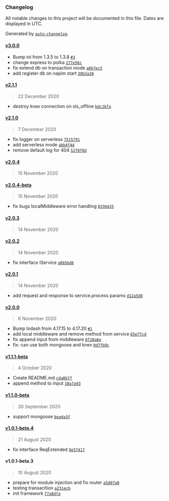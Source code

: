 ### Changelog

All notable changes to this project will be documented in this file. Dates are displayed in UTC.

Generated by [`auto-changelog`](https://github.com/CookPete/auto-changelog).

#### [v3.0.0](https://github.com/axmad386/napim/compare/v2.1.1...v3.0.0)

- Bump ini from 1.3.5 to 1.3.8 [`#3`](https://github.com/axmad386/napim/pull/3)
- change express to polka [`277e56c`](https://github.com/axmad386/napim/commit/277e56c048721f4d6d144859d3cb75475bcac21c)
- fix extend db on transaction mode [`a8b7ec5`](https://github.com/axmad386/napim/commit/a8b7ec532820c3b384fd332ea5512c56ba2308aa)
- add register db on napim start [`30b3a38`](https://github.com/axmad386/napim/commit/30b3a38a9c1bc8a323dd22c1c331beb0ec3d6d3d)

#### [v2.1.1](https://github.com/axmad386/napim/compare/v2.1.0...v2.1.1)

> 22 December 2020

- destroy knex connection on sls_offline [`bdc2bfa`](https://github.com/axmad386/napim/commit/bdc2bfa381f625ed0ca3d46f41e534dd49b81f7b)

#### [v2.1.0](https://github.com/axmad386/napim/compare/v2.0.4...v2.1.0)

> 7 December 2020

- fix logger on serverless [`7515791`](https://github.com/axmad386/napim/commit/751579100896d4ad4a93ce4ff0f7cbcde3a1cb0a)
- add serverless mode [`abb4f44`](https://github.com/axmad386/napim/commit/abb4f44143cdc3c82066e3e413a79430f867f639)
- remove default log for 404 [`52f8f8d`](https://github.com/axmad386/napim/commit/52f8f8d742e51b30c2da1018c4e62a827909fd9c)

#### [v2.0.4](https://github.com/axmad386/napim/compare/v2.0.4-beta...v2.0.4)

> 15 November 2020

#### [v2.0.4-beta](https://github.com/axmad386/napim/compare/v2.0.3...v2.0.4-beta)

> 15 November 2020

- fix bugs localMiddleware error handling [`0336435`](https://github.com/axmad386/napim/commit/033643565c15cacb6eb8ff288d38b82037105fcb)

#### [v2.0.3](https://github.com/axmad386/napim/compare/v2.0.2...v2.0.3)

> 14 November 2020

#### [v2.0.2](https://github.com/axmad386/napim/compare/v2.0.1...v2.0.2)

> 14 November 2020

- fix interface IService [`a0b5bd8`](https://github.com/axmad386/napim/commit/a0b5bd803682cf4b9d6adfe39c937f78cd1ed641)

#### [v2.0.1](https://github.com/axmad386/napim/compare/v2.0.0...v2.0.1)

> 14 November 2020

- add request and response to service.process params [`d12a5d8`](https://github.com/axmad386/napim/commit/d12a5d875f38d66ae02b40cb3b4768ca56706efd)

#### [v2.0.0](https://github.com/axmad386/napim/compare/v1.1.1-beta...v2.0.0)

> 6 November 2020

- Bump lodash from 4.17.15 to 4.17.20 [`#1`](https://github.com/axmad386/napim/pull/1)
- add local middleware and remove method from service [`65e77cd`](https://github.com/axmad386/napim/commit/65e77cdbb311608c7fe2fb258cc637c0f1b90260)
- fix append input from middleware [`0f28a6e`](https://github.com/axmad386/napim/commit/0f28a6eb133e99a2f8bac06dbca4cb4eb76cca4f)
- fix: can use both mongoose and knex [`0d7fb9c`](https://github.com/axmad386/napim/commit/0d7fb9c2945c6c93edd2e9b63a22f1922f8aa6fd)

#### [v1.1.1-beta](https://github.com/axmad386/napim/compare/v1.1.0-beta...v1.1.1-beta)

> 4 October 2020

- Create README.md [`cda0b7f`](https://github.com/axmad386/napim/commit/cda0b7f87501cb889d962d6afd15697b2336fc1c)
- append method to input [`10a7a93`](https://github.com/axmad386/napim/commit/10a7a93c25fcf970816c763ff1f0029cf7cf5b0c)

#### [v1.1.0-beta](https://github.com/axmad386/napim/compare/v1.0.1-beta.4...v1.1.0-beta)

> 30 September 2020

- support mongoose [`beada3f`](https://github.com/axmad386/napim/commit/beada3fdc16b8597fd03d410938a5e09a9be07eb)

#### [v1.0.1-beta.4](https://github.com/axmad386/napim/compare/v1.0.1-beta.3...v1.0.1-beta.4)

> 21 August 2020

- fix interface ReqExtended [`9e57417`](https://github.com/axmad386/napim/commit/9e57417d96d7bd1c171fa0e350a1393c7c28a2bb)

#### v1.0.1-beta.3

> 10 August 2020

- prepare for module injection and fix router [`a5d07a0`](https://github.com/axmad386/napim/commit/a5d07a00990d68cca17228ef9b803af04b9b51d9)
- testing transacition [`a231ecb`](https://github.com/axmad386/napim/commit/a231ecb7b63bf0c1e890f1739b750959952ba5ec)
- init framework [`77a8dfa`](https://github.com/axmad386/napim/commit/77a8dfaae8a8dcfa6607740aec9114a33b0926c2)
